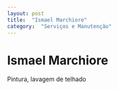 ```yaml
---
layout: post
title:  "Ismael Marchiore"
category:  "Serviços e Manutenção"
---
```


# Ismael Marchiore

Pintura, lavagem de telhado 

